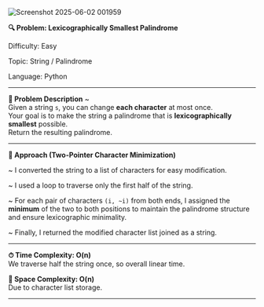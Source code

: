![Screenshot 2025-06-02 001959](https://github.com/user-attachments/assets/b1987d22-fc7f-4fb6-a709-29356ed7fbad)

**🔍 Problem: Lexicographically Smallest Palindrome**

Difficulty: Easy

Topic: String / Palindrome

Language: Python

---------------------------------------------------------------------------------------------------------------------------

**📄 Problem Description** ~  
Given a string `s`, you can change **each character** at most once.  
Your goal is to make the string a palindrome that is **lexicographically smallest** possible.  
Return the resulting palindrome.

---------------------------------------------------------------------------------------------------------------------------

**🚀 Approach (Two-Pointer Character Minimization)**

~ I converted the string to a list of characters for easy modification.

~ I used a loop to traverse only the first half of the string.

~ For each pair of characters `(i, ~i)` from both ends, I assigned the **minimum** of the two to both positions to maintain the palindrome structure and ensure lexicographic minimality.

~ Finally, I returned the modified character list joined as a string.

---------------------------------------------------------------------------------------------------------------------------

**⏱ Time Complexity: O(n)**  
We traverse half the string once, so overall linear time.

**💾 Space Complexity: O(n)**  
Due to character list storage.

---------------------------------------------------------------------------------------------------------------------------
